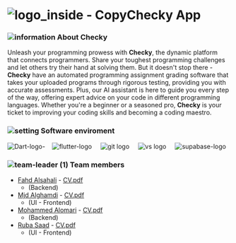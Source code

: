 # ![logo_inside - Copy](https://github.com/flutter-team5/Checky/assets/101333803/06b7c94b-bb0d-47f6-95dd-f6a4cb3e0095)Checky App  
### ![information](https://github.com/flutter-team5/Checky/assets/101333803/89d2ae08-b8ea-4d6f-89c8-cb6492b0780e) About Checky
Unleash your programming prowess with **Checky**, the dynamic platform that connects programmers. Share your toughest programming challenges and let others try their hand at solving them. But it doesn't stop there - **Checky**  have an automated programming assignment grading software that takes your uploaded programs through rigorous testing, providing you with accurate assessments. Plus, our AI assistant is here to guide you every step of the way, offering expert advice on your code in different programming languages. Whether you're a beginner or a seasoned pro, **Checky** is your ticket to improving your coding skills and becoming a coding maestro.

### ![setting](https://github.com/flutter-team5/Checky/assets/101333803/9c2037f9-f224-477e-8791-4ae4e231fb3b) Software enviroment
![Dart-logo-](https://github.com/flutter-team5/Checky/assets/101333803/492e8079-0f4e-4457-8a84-16c800c20aef)&nbsp; &nbsp;
![flutter-logo](https://github.com/flutter-team5/Checky/assets/101333803/cda09de5-602e-4207-90e4-f36b507873aa) &nbsp; &nbsp;
![git logo](https://github.com/flutter-team5/Checky/assets/101333803/30a910d5-3235-4c68-b89d-558787d219f9) &nbsp; &nbsp;
![vs logo](https://github.com/flutter-team5/Checky/assets/101333803/530b0b1e-2a91-43d5-abd0-7289f50cab02) &nbsp; &nbsp;
![supabase-logo](https://github.com/flutter-team5/Checky/assets/101333803/22a869b8-e964-4914-82d4-d3f08568604b)


###  ![team-leader (1)](https://github.com/flutter-team5/Checky/assets/101333803/bfb53eb8-cb7f-482b-81e8-ed3aa2e46862) Team members
- [Fahd Alsahali](https://github.com/Fahd17) - [CV.pdf](https://github.com/flutter-team5/Checky/files/12599931/Fahd.Alsahali-CV.pdf)
  - (Backend) 
- [Mjd Alghamdi](https://github.com/Mjd-Gh) - [CV.pdf](https://github.com/flutter-team5/Checky/files/12599947/Mjd.Alghamdi-CV.pdf)
  - (UI - Frontend) 
- [Mohammed Alomari](https://github.com/Muham23d) - [CV.pdf](https://github.com/flutter-team5/Checky/files/12599948/Mohammed.Yahya-CV.pdf)
  - (Backend) 
- [Ruba Saad](https://github.com/ru14s) - [CV.pdf](https://github.com/flutter-team5/Checky/files/12600038/Ruba.Saad-.CV.pdf)
  - (UI - Frontend)

